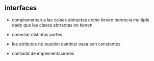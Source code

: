 ## interfaces
- complementan a las calses abtractas como tienen herencia multiple dado que las clases abtractas no tienen 

- conectar distintas partes 
- los atributos no pueden cambiar osea son constantes 
- cantiadd de implementaciones 


